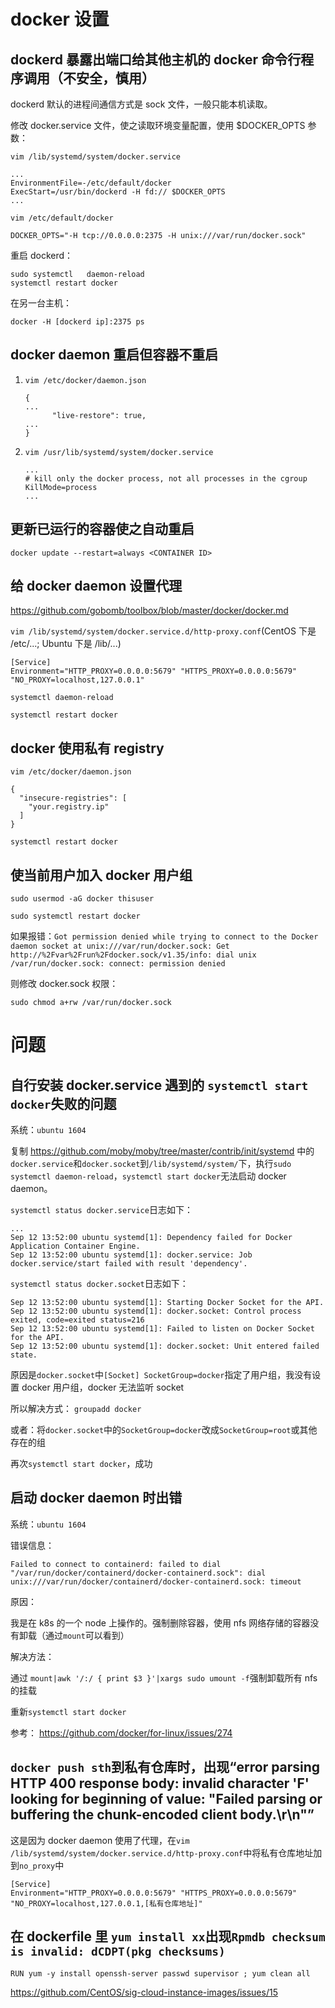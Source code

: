 # docker 设置

## dockerd 暴露出端口给其他主机的 docker 命令行程序调用（不安全，慎用）

dockerd 默认的进程间通信方式是 sock 文件，一般只能本机读取。

修改 docker.service 文件，使之读取环境变量配置，使用 $DOCKER_OPTS 参数：

`vim /lib/systemd/system/docker.service`

```
...
EnvironmentFile=-/etc/default/docker
ExecStart=/usr/bin/dockerd -H fd:// $DOCKER_OPTS
...
```

`vim /etc/default/docker`

```
DOCKER_OPTS="-H tcp://0.0.0.0:2375 -H unix:///var/run/docker.sock"
```

重启 dockerd：

```
sudo systemctl   daemon-reload
systemctl restart docker
```

在另一台主机：

```
docker -H [dockerd ip]:2375 ps
```



## docker daemon 重启但容器不重启

1. `vim /etc/docker/daemon.json`

    ```
    {
    ...
          "live-restore": true,
    ...
    }
    ```
    
2. `vim /usr/lib/systemd/system/docker.service`
  
    ```
    ...
    # kill only the docker process, not all processes in the cgroup
    KillMode=process
    ...
    ```
    
## 更新已运行的容器使之自动重启

`docker update --restart=always <CONTAINER ID>`

## 给 docker daemon 设置代理

https://github.com/gobomb/toolbox/blob/master/docker/docker.md

`vim /lib/systemd/system/docker.service.d/http-proxy.conf`(CentOS 下是 /etc/...; Ubuntu 下是 /lib/...)

```
[Service]
Environment="HTTP_PROXY=0.0.0.0:5679" "HTTPS_PROXY=0.0.0.0:5679" "NO_PROXY=localhost,127.0.0.1"
```

`systemctl daemon-reload`

`systemctl restart docker`

## docker 使用私有 registry

`vim /etc/docker/daemon.json`

```
{
  "insecure-registries": [
    "your.registry.ip"
  ]
}
```

`systemctl restart docker`

## 使当前用户加入 docker 用户组

`sudo usermod -aG docker thisuser`

`sudo systemctl restart docker`

如果报错：`Got permission denied while trying to connect to the Docker daemon socket at unix:///var/run/docker.sock: Get http://%2Fvar%2Frun%2Fdocker.sock/v1.35/info: dial unix /var/run/docker.sock: connect: permission denied`

则修改 docker.sock 权限：

`sudo chmod a+rw /var/run/docker.sock`

# 问题

## 自行安装 docker.service 遇到的 `systemctl start docker`失败的问题

系统：`ubuntu 1604`

复制 https://github.com/moby/moby/tree/master/contrib/init/systemd 中的`docker.service`和`docker.socket`到`/lib/systemd/system/`下，执行`sudo systemctl daemon-reload`，`systemctl start docker`无法启动 docker daemon。

`systemctl status docker.service`日志如下：

```
...
Sep 12 13:52:00 ubuntu systemd[1]: Dependency failed for Docker Application Container Engine.
Sep 12 13:52:00 ubuntu systemd[1]: docker.service: Job docker.service/start failed with result 'dependency'.
```

`systemctl status docker.socket`日志如下：

```
Sep 12 13:52:00 ubuntu systemd[1]: Starting Docker Socket for the API.
Sep 12 13:52:00 ubuntu systemd[1]: docker.socket: Control process exited, code=exited status=216
Sep 12 13:52:00 ubuntu systemd[1]: Failed to listen on Docker Socket for the API.
Sep 12 13:52:00 ubuntu systemd[1]: docker.socket: Unit entered failed state.
```

原因是`docker.socket`中`[Socket] SocketGroup=docker`指定了用户组，我没有设置 docker 用户组，docker 无法监听 socket

所以解决方式： `groupadd docker`

或者：将`docker.socket`中的`SocketGroup=docker`改成`SocketGroup=root`或其他存在的组


再次`systemctl start docker`，成功


## 启动 docker daemon 时出错

系统：`ubuntu 1604`

错误信息：

```
Failed to connect to containerd: failed to dial "/var/run/docker/containerd/docker-containerd.sock": dial unix:///var/run/docker/containerd/docker-containerd.sock: timeout
```

原因：

我是在 k8s 的一个 node 上操作的。强制删除容器，使用 nfs 网络存储的容器没有卸载（通过`mount`可以看到）

解决方法：

通过 `mount|awk '/:/ { print $3 }'|xargs sudo umount -f`强制卸载所有 nfs 的挂载

重新`systemctl start docker`

参考： https://github.com/docker/for-linux/issues/274



## `docker push sth`到私有仓库时，出现“error parsing HTTP 400 response body: invalid character 'F' looking for beginning of value: "Failed parsing or buffering the chunk-encoded client body.\r\n"”

这是因为 docker daemon 使用了代理，在`vim /lib/systemd/system/docker.service.d/http-proxy.conf`中将私有仓库地址加到`no_proxy`中

```
[Service]
Environment="HTTP_PROXY=0.0.0.0:5679" "HTTPS_PROXY=0.0.0.0:5679" "NO_PROXY=localhost,127.0.0.1,[私有仓库地址]"
```
## 在 dockerfile 里 `yum install xx`出现`Rpmdb checksum is invalid: dCDPT(pkg checksums) `

`RUN yum -y install openssh-server passwd supervisor ; yum clean all`

https://github.com/CentOS/sig-cloud-instance-images/issues/15

